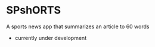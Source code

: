 # SPshORTS
 A sports news app that summarizes an article to 60 words

 - currently under development
